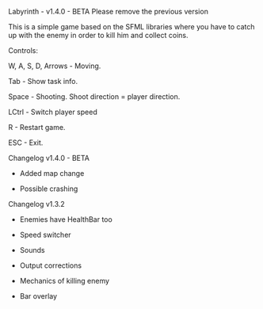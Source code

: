 Labyrinth - v1.4.0 - BETA
Please remove the previous version

This is a simple game based on the SFML libraries where you have to catch up with the enemy in order to kill him and collect coins.

Controls:

W, A, S, D, Arrows - Moving.

Tab - Show task info.

Space - Shooting. Shoot direction = player direction.

LCtrl - Switch player speed

R - Restart game.

ESC - Exit.

Changelog v1.4.0 - BETA

- Added map change

- Possible crashing 

Changelog v1.3.2

- Enemies have HealthBar too

- Speed switcher

- Sounds

- Output corrections

- Mechanics of killing enemy

- Bar overlay